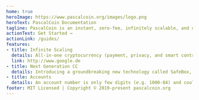 ```yaml
---
home: true
heroImage: https://www.pascalcoin.org/images/logo.png
heroText: PascalCoin Documentation
tagline: PascalCoin is an instant, zero-fee, infinitely scalable, and decentralized cryptocurrency with advanced privacy and smart contract capabilities.
actionText: Get Started →
actionLink: /guides/
features:
- title: Infinite Scaling
  details: All-in-one cryptocurrency (payment, privacy, and smart contract) with a theoretical limit of 72,000 TPS.
  link: http://www.google.de
- title: Next Generation CC
  details: Introducing a groundbreaking new technology called SafeBox, the basis of a finite and minimal blockchain memory size.
- title: Accounts
  details: An account number is only few digits (e.g. 1000-84) and could also be associated with any account name
footer: MIT Licensed | Copyright © 2019-present pascalcoin.org
---
```

